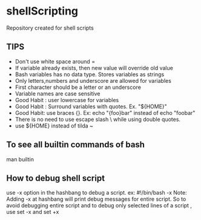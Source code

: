 # shellScripting
Repository created for shell scripts

## TIPS
* Don't use white space around =
* If variable already exists, then new value will override old value
* Bash variables has no data type. Stores variables as strings
* Only letters,numbers and underscore are allowed for variables
* First character should be a letter or an underscore
* Variable names are case sensitive
* Good Habit : user lowercase for variables
* Good Habit : Surround variables with quotes. Ex. "${HOME}"
* Good Habit: use braces {}. Ex: echo "{foo}bar" instead of echo "foobar"
* There is no need to use escape slash \ while using double quotes. 
* use ${HOME} instead of tilda ~


## To see all builtin commands of bash
man builtin

## How to debug shell script
use -x option in the hashbang to debug a script.
ex: #!/bin/bash -x
Note: Adding -x at hashbang will print debug messages for entire script. So to avoid debugging entire script and to debug only selected lines of a script , use set -x and set +x 

